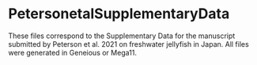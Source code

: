 # PetersonetalSupplementaryData

These files correspond to the Supplementary Data for the manuscript submitted by Peterson et al. 2021 on freshwater jellyfish in Japan. All files were generated in Geneious or Mega11.

